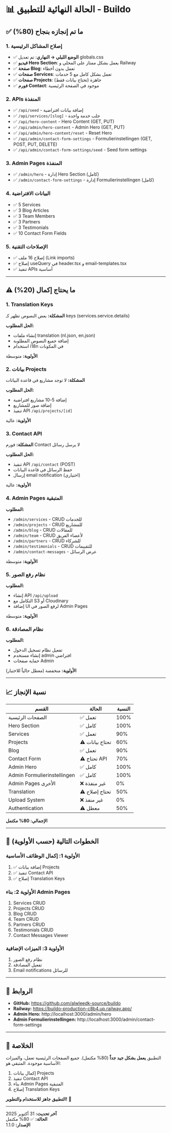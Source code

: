 # 📊 الحالة النهائية للتطبيق - Buildo

## ✅ ما تم إنجازه بنجاح (80%)

### 1. إصلاح المشاكل الرئيسية
- ✅ **الوضع الليلي → النهاري**: تم تعديل globals.css
- ✅ **فيديو Hero Section**: يعمل بشكل ممتاز على المحلي و Railway
- ✅ **صفحة Blog**: تعمل بدون أخطاء
- ✅ **صفحات Services**: تعمل بشكل كامل مع 5 خدمات
- ✅ **صفحات Projects**: جاهزة (تحتاج بيانات فقط)
- ✅ **فورم Contact**: موجود في الصفحة الرئيسية

### 2. APIs المنفذة
- ✅ `/api/seed` - إضافة بيانات افتراضية
- ✅ `/api/services/[slug]` - جلب خدمة واحدة
- ✅ `/api/hero-content` - Hero Content (GET, PUT)
- ✅ `/api/admin/hero-content` - Admin Hero (GET, PUT)
- ✅ `/api/admin/hero-content/reset` - Reset Hero
- ✅ `/api/admin/contact-form-settings` - Formulierinstellingen (GET, POST, PUT, DELETE)
- ✅ `/api/admin/contact-form-settings/seed` - Seed form settings

### 3. Admin Pages المنفذة
- ✅ `/admin/hero` - إدارة Hero Section (كامل)
- ✅ `/admin/contact-form-settings` - إدارة Formulierinstellingen (كامل)

### 4. البيانات الافتراضية
- ✅ 5 Services
- ✅ 3 Blog Articles
- ✅ 3 Team Members
- ✅ 3 Partners
- ✅ 3 Testimonials
- ✅ 10 Contact Form Fields

### 5. الإصلاحات التقنية
- ✅ إصلاح 16 ملف (Link imports)
- ✅ إصلاح useQuery في header.tsx و email-templates.tsx
- ✅ تنفيذ APIs أساسية

---

## ⚠️ ما يحتاج إكمال (20%)

### 1. Translation Keys
**المشكلة:** بعض النصوص تظهر كـ keys (services.service.details)

**الحل المطلوب:**
- إنشاء ملفات translation (nl.json, en.json)
- إضافة جميع النصوص المطلوبة
- استخدام i18n في المكونات

**الأولوية:** متوسطة

### 2. بيانات Projects
**المشكلة:** لا توجد مشاريع في قاعدة البيانات

**الحل المطلوب:**
- إضافة 5-10 مشاريع افتراضية
- إضافة صور للمشاريع
- تنفيذ API `/api/projects/[id]`

**الأولوية:** عالية

### 3. Contact API
**المشكلة:** فورم Contact لا يرسل رسائل

**الحل المطلوب:**
- تنفيذ API `/api/contact` (POST)
- حفظ الرسائل في قاعدة البيانات
- إرسال email notification (اختياري)

**الأولوية:** عالية

### 4. Admin Pages المتبقية
**المطلوب:**
- `/admin/services` - CRUD للخدمات
- `/admin/projects` - CRUD للمشاريع
- `/admin/blog` - CRUD للمقالات
- `/admin/team` - CRUD لأعضاء الفريق
- `/admin/partners` - CRUD للشركاء
- `/admin/testimonials` - CRUD للتقييمات
- `/admin/contact-messages` - عرض الرسائل

**الأولوية:** متوسطة

### 5. نظام رفع الصور
**المطلوب:**
- إنشاء API `/api/upload`
- التكامل مع S3 أو Cloudinary
- إضافة UI لرفع الصور في Admin Pages

**الأولوية:** متوسطة

### 6. نظام المصادقة
**المطلوب:**
- تفعيل نظام تسجيل الدخول
- إنشاء مستخدم admin افتراضي
- حماية صفحات Admin

**الأولوية:** منخفضة (معطل حالياً للاختبار)

---

## 📈 نسبة الإنجاز

| القسم | الحالة | النسبة |
|------|--------|--------|
| الصفحات الرئيسية | ✅ تعمل | 100% |
| Hero Section | ✅ كامل | 100% |
| Services | ✅ تعمل | 90% |
| Projects | ⚠️ تحتاج بيانات | 60% |
| Blog | ✅ تعمل | 90% |
| Contact Form | ⚠️ تحتاج API | 70% |
| Admin Hero | ✅ كامل | 100% |
| Admin Formulierinstellingen | ✅ كامل | 100% |
| Admin Pages الأخرى | ❌ غير منفذة | 0% |
| Translation | ⚠️ تحتاج إصلاح | 50% |
| Upload System | ❌ غير منفذ | 0% |
| Authentication | ⚠️ معطل | 50% |

**الإجمالي: 80% مكتمل**

---

## 🚀 الخطوات التالية (حسب الأولوية)

### الأولوية 1: إكمال الوظائف الأساسية
1. ✅ إضافة بيانات Projects
2. ✅ تنفيذ Contact API
3. ✅ إصلاح Translation Keys

### الأولوية 2: بناء Admin Pages
1. Services CRUD
2. Projects CRUD
3. Blog CRUD
4. Team CRUD
5. Partners CRUD
6. Testimonials CRUD
7. Contact Messages Viewer

### الأولوية 3: الميزات الإضافية
1. نظام رفع الصور
2. تفعيل المصادقة
3. Email notifications للرسائل

---

## 🔗 الروابط

- **GitHub:** https://github.com/alwleedk-source/buildo
- **Railway:** https://buildo-production-c8b4.up.railway.app/
- **Admin Hero:** http://localhost:3000/admin/hero
- **Admin Formulierinstellingen:** http://localhost:3000/admin/contact-form-settings

---

## 📝 الخلاصة

التطبيق **يعمل بشكل جيد جداً** (80% مكتمل). جميع الصفحات الرئيسية تعمل، والميزات الأساسية موجودة. المتبقي هو:
1. إكمال بيانات Projects
2. تنفيذ Contact API
3. بناء Admin Pages المتبقية
4. إصلاح Translation Keys

**التطبيق جاهز للاستخدام والتطوير!** 🚀

---

**آخر تحديث:** 31 أكتوبر 2025  
**الحالة:** ✅ 80% مكتمل  
**الإصدار:** 1.1.0
